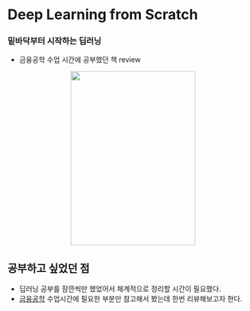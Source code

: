# Deep Learning from Scratch
### 밑바닥부터 시작하는 딥러닝
- 금융공학 수업 시간에 공부했던 책 review 
<p align="center">
  <img width="250" height="350" src="https://user-images.githubusercontent.com/45617225/91928680-9fd83980-ed17-11ea-8d84-15b84d1b873f.png">
</p>

## 공부하고 싶었던 점 
- 딥러닝 공부를 잠깐씩만 했었어서 체계적으로 정리할 시간이 필요했다.
- [금융공학](https://github.com/jeeyeonLIM/Graduate_Course/tree/master/Financial%20engineering) 수업시간에 필요한 부분만 참고해서 봤는데 한번 리뷰해보고자 한다.


